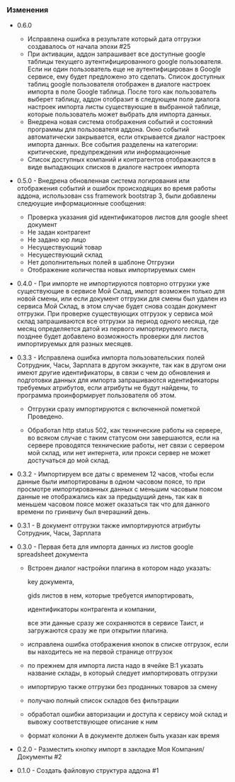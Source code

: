 ### Изменения ###

 * 0.6.0
   - Исправлена ошибка в результате который дата отгрузки создавалось от начала эпохи #25
   - При активации, аддон запрашивает все доступные google таблицы текущего аутентифицированного google пользователя. Если ни один пользователь еще не аутентифицирован в Google сервисе, ему будет предложено это сделать. Список доступных таблиц google пользователя отображен в диалоге настроек импорта в поле Google таблица. После того как пользователь выберет таблицу, аддон отобразит в следующем поле диалога настроек импорта листы существующие в выбранной таблице, которые пользователь может выбрать для импорта данных. 
   - Внедрена новая система отображения событий и состояний программы для пользователя аддона. Окно событий автоматически закрывается, если открывается диалог настроек импорта данных. Все события разделены на категории: критические, предупреждения или информационные
   - Список доступных компаний и контрагентов отображаются в виде выпадающих списков в диалоге настроек импорта

 * 0.5.0 - Внедрена обновленная система логирования или отображения событий и ошибок происходящих во время работы аддона, использован css framework bootstrap 3, были добавлены следюущие информационные сообщения:

    - Проверка указания gid идентификаторов листов для google sheet документ
    - Не задан контрагент
    - Не задано юр лицо
    - Несуществующий товар
    - Несуществующий склад
    - Нет дополнительных полей в шаблоне Отгрузки
    - Отображение количества новых импортируемых смен


 * 0.4.0 - При импорте не импортируются повторно отгрузки уже существующие в сервисе Мой Склад, импорт возможен только для новой смены, или если документ отгрузки для смены был удален из сервиса Мой Склад, в этом случае будет снова создан документ отгрузки. При проверке существующих отгрузок у сервиса мой склад запрашиваются все отгрузки за период одного месяца, где месяц определяется датой из первого импортируемого листа, позднее будет добавлено возможность проверки для листов импортируемых для разных месяцев.

 * 0.3.3 - Исправлена ошибка импорта пользовательских полей Сотрудник, Часы, Зарплата в другом эккаунте, так как в другом они имеют другие идентификаторы, в связи с чем до обновления и подготовки данных для импорта запрашиваются идентификаторы требуемых атрибутов, если атрибуты не будут найдены, то программа проинформирует пользователя об этом.

    - Отгрузки сразу импортируются с включенной пометкой Проведено.
      
    - Обработал http status 502, как технические работы на сервере, во всяком случае с таким статусом они завершаются, если на сервере проводятся технические работы, нет связи с сервером мой склад, или нет интернета, или прокси сервер не может достучаться до мой склад.

 * 0.3.2 - Импортируем все даты с временем 12 часов, чтобы если данные были импортированы в одном часовом поясе, то при просмотре импортированных данных с меньшим часовым поясом данные не отображались как за предыдущий день, так как в меньшем часовом поясе может оказаться так что для данного времени по гринвичу был вчерашний день.

 * 0.3.1 - В документ отгрузки также импортируются атрибуты Сотрудник, Часы, Зарплата

 * 0.3.0 - Первая бета для импорта данных из листов google spreadsheet документа

    - Встроен диалог настройки плагина в котором надо указать:

        key документа,

        gids листов в нем, которые требуется импортировать,

        идентификаторы контрагента и компании,

        все эти данные сразу же сохраняются в сервисе Таист, и загружаются сразу же при открытии плагина.

    - исправлена ошибка отображения кнопок в списке отгрузок, если вы находитесь не на первой странице отгрузок

    - по прежнем для импорта листа надо в ячейке B:1 указать название склады, в который следует импортировать отгрузки

    - импортирую также отгрузки без проданных товаров за смену

    - получаю полный список складов без фильтрации

    - обработал ошибки авторизации и доступа к сервису мой склад и вывожу соответствующее описание к ним

    - формат колонки A в документе должен быть указан как время


 * 0.2.0 - Разместить кнопку импорт в закладке Моя Компания/Документы #2

 * 0.1.0 - Создать файловую структура аддона #1
